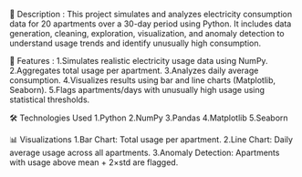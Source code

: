 📝 Description : 
         This project simulates and analyzes electricity consumption data for 20 apartments over a 30-day period using Python. It includes data generation, cleaning, exploration, visualization, and anomaly detection to understand usage trends and identify unusually high consumption.

📌 Features : 
       1.Simulates realistic electricity usage data using NumPy.
       2.Aggregates total usage per apartment.
       3.Analyzes daily average consumption.
       4.Visualizes results using bar and line charts (Matplotlib, Seaborn).
       5.Flags apartments/days with unusually high usage using statistical thresholds.

🛠️ Technologies Used
       1.Python
       2.NumPy
       3.Pandas
       4.Matplotlib
       5.Seaborn

📊 Visualizations
       1.Bar Chart: Total usage per apartment.
       2.Line Chart: Daily average usage across all apartments.
       3.Anomaly Detection: Apartments with usage above mean + 2×std are flagged.
